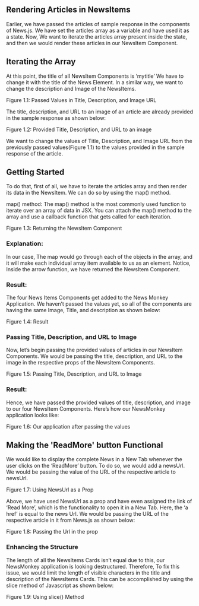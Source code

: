 ## Rendering Articles in NewsItems
Earlier, we have passed the articles of sample response in the components of News.js. We have set the articles array as a variable and have used it as a state. Now, We want to iterate the articles array present inside the state, and then we would render these articles in our NewsItem Component.

## Iterating the Array
At this point, the title of all NewsItem Components is ‘mytitle’ We have to change it with the title of the News Element. In a similar way, we want to change the description and Image of the NewsItems.



Figure 1.1: Passed Values in Title, Description, and Image URL


The title, description, and URL to an image of an article are already provided in the sample response as shown below:


Figure 1.2: Provided Title, Description, and URL to an image

We want to change the values of Title, Description, and Image URL from the previously passed values(Figure 1.1) to the values provided in the sample response of the article.

## Getting Started
To do that, first of all, we have to iterate the articles array and then render its data in the NewsItem. We can do so by using the map() method.

map() method: The map() method is the most commonly used function to iterate over an array of data in JSX. You can attach the map() method to the array and use a callback function that gets called for each iteration.



Figure 1.3: Returning the NewsItem Component



### Explanation: 
In our case, The map would go through each of the objects in the array, and it will make each individual array item available to us as an element. Notice, Inside the arrow function, we have returned the NewsItem Component.


### Result:
The four News Items Components get added to the News Monkey Application. We haven’t passed the values yet, so all of the components are having the same Image, Title, and description as shown below:



Figure 1.4: Result

### Passing Title, Description, and URL to Image
Now, let’s begin passing the provided values of articles in our NewsItem Components. We would be passing the title, description, and URL to the image in the respective props of the NewsItem Components.



Figure 1.5: Passing Title, Description, and URL to Image



### Result:
Hence, we have passed the provided values of title, description, and image to our four NewsItem Components. Here’s how our NewsMonkey application looks like:



Figure 1.6: Our application after passing the values



## Making the 'ReadMore' button Functional
We would like to display the complete News in a New Tab whenever the user clicks on the ‘ReadMore’ button. To do so, we would add a newsUrl. We would be passing the value of the URL of the respective article to newsUrl.



Figure 1.7: Using NewsUrl as a Prop



Above, we have used NewsUrl as a prop and have even assigned the link of ‘Read More’, which is the functionality to open it in a New Tab. Here, the ‘a href’ is equal to the news Url. We would be passing the URL of the respective article in it from News.js as shown below:



Figure 1.8: Passing the Url in the prop



### Enhancing the Structure
The length of all the NewsItems Cards isn’t equal due to this, our NewsMonkey application is looking destructured. Therefore, To fix this issue, we would limit the length of visible characters in the title and description of the NewsItems Cards. This can be accomplished by using the slice method of Javascript as shown below:



Figure 1.9: Using slice() Method